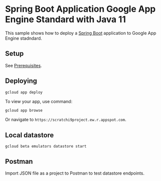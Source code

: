 # Spring Boot Application Google App Engine Standard with Java 11

This sample shows how to deploy a [Spring Boot](https://spring.io/projects/spring-boot)
application to Google App Engine stadndard.

## Setup

See [Prerequisites](../README.md#Prerequisites).

## Deploying

```bash
gcloud app deploy
```

To view your app, use command:
```
gcloud app browse
```
Or navigate to `https://scratchi9project.ew.r.appspot.com`.

## Local datastore
```
gcloud beta emulators datastore start
```

## Postman

Import JSON file as a project to Postman to test datastore endpoints.